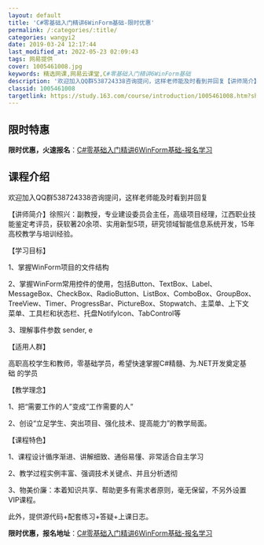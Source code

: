 ```yaml
---
layout: default
title: 'C#零基础入门精讲6WinForm基础-限时优惠'
permalink: /:categories/:title/
categories: wangyi2
date: 2019-03-24 12:17:44
last_modified_at: 2022-05-23 02:09:43
tags: 网易提供
cover: 1005461008.jpg
keywords: 精选网课,网易云课堂,C#零基础入门精讲6WinForm基础
description: '欢迎加入QQ群538724338咨询提问，这样老师能及时看到并回复【讲师简介】徐照兴：副教授，专业建设委员会主任，高级项'
classid: 1005461008
targetlink: https://study.163.com/course/introduction/1005461008.htm?share=1&shareId=1025206652&utm_campaign=share&utm_medium=iphoneShare&utm_source=&utm_u=1025206652
---
```


## 限时特惠

**限时优惠，火速报名**：[C#零基础入门精讲6WinForm基础-报名学习](https://study.163.com/course/introduction/1005461008.htm?share=1&shareId=1025206652&utm_campaign=share&utm_medium=iphoneShare&utm_source=&utm_u=1025206652)

## 课程介绍

欢迎加入QQ群538724338咨询提问，这样老师能及时看到并回复

【讲师简介】徐照兴：副教授，专业建设委员会主任，高级项目经理，江西职业技能鉴定考评员，获软著20余项、实用新型5项，研究领域智能信息系统开发，15年高校教学与培训经验。 

【学习目标】 

1、掌握WinForm项目的文件结构

2、掌握WinForm常用控件的使用，包括Button、TextBox、Label、MessageBox、CheckBox、RadioButton、ListBox、ComboBox、GroupBox、TreeView、Timer、ProgressBar、PictureBox、Stopwatch、主菜单、上下文菜单、工具栏和状态栏、托盘NotifyIcon、TabControl等

3、理解事件参数 sender,  e 

【适用人群】 

高职高校学生和教师，零基础学员，希望快速掌握C#精髓、为.NET开发奠定基础 的学员

【教学理念】 

1、把“需要工作的人”变成“工作需要的人” 

2、创设“立足学生、突出项目、强化技术、提高能力”的教学局面。 

【课程特色】 

1、课程设计循序渐进、讲解细致、通俗易懂、非常适合自主学习 

2、教学过程实例丰富、强调技术关键点、并且分析透彻 

3、物美价廉：本着知识共享、帮助更多有需求者原则，毫无保留，不另外设置VIP课程。 

此外，提供源代码+配套练习+答疑+上课日志。

**限时优惠，报名地址**：[C#零基础入门精讲6WinForm基础-报名学习](https://study.163.com/course/introduction/1005461008.htm?share=1&shareId=1025206652&utm_campaign=share&utm_medium=iphoneShare&utm_source=&utm_u=1025206652)

